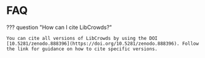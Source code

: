 # FAQ


??? question "How can I cite LibCrowds?"

    You can cite all versions of LibCrowds by using the DOI
    [10.5281/zenodo.888396](https://doi.org/10.5281/zenodo.888396). Follow
    the link for guidance on how to cite specific versions.
